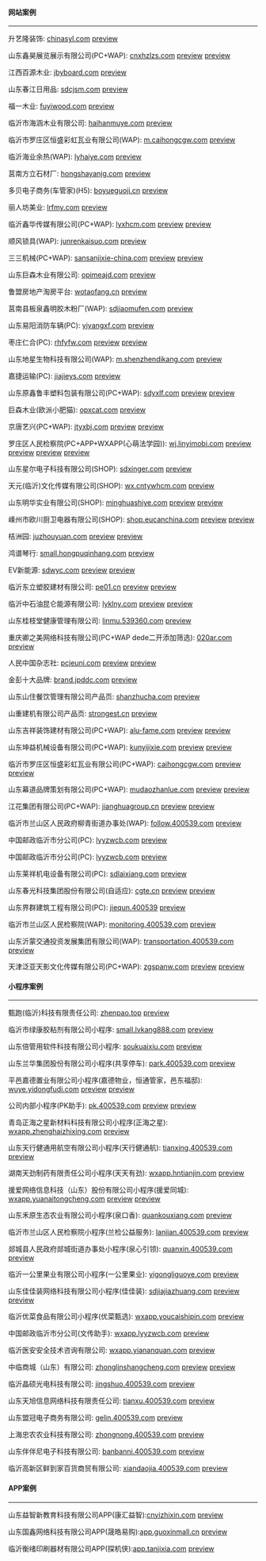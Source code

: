 #### 网站案例
******
升艺隆装饰: [chinasyl.com](http://chinasyl.com) 
[preview](https://github.com/alonesky0315/cases/blob/master/images/web/chinasyl.com.jpg)

山东鑫昊展览展示有限公司(PC+WAP): [cnxhzlzs.com](http://cnxhzlzs.com) 
[preview](https://github.com/alonesky0315/cases/blob/master/images/web/cnxhzlzs.com.jpg) 
[preview](https://github.com/alonesky0315/cases/blob/master/images/wap/cnxhzlzs.com.jpg)

江西百源木业: [jbyboard.com](http://jbyboard.com)
[preview](https://github.com/alonesky0315/cases/blob/master/images/web/jbyboard.com.jpg)

山东春江日用品: [sdcjsm.com](http://sdcjsm.com)
[preview](https://github.com/alonesky0315/cases/blob/master/images/web/sdcjsm.com.jpg)

福一木业: [fuyiwood.com](http://fuyiwood.com) 
[preview](https://github.com/alonesky0315/cases/blob/master/images/web/fuyiwood.com.jpg)

临沂市海涵木业有限公司: [haihanmuye.com](http://haihanmuye.com) 
[preview](https://github.com/alonesky0315/cases/blob/master/images/web/haihanmuye.com.jpg)

临沂市罗庄区恒盛彩虹瓦业有限公司(WAP): [m.caihongcgw.com](http://m.caihongcgw.com) 
[preview](https://github.com/alonesky0315/cases/blob/master/images/wap/m.caihongcgw.com.jpg)

临沂海业余热(WAP): [lyhaiye.com](http://lyhaiye.com/wap) 
[preview](https://github.com/alonesky0315/cases/blob/master/images/wap/lyhaiye.com.jpg)

莒南方立石材厂: [hongshayanjg.com](http://hongshayanjg.com) 
[preview](https://github.com/alonesky0315/cases/blob/master/images/web/hongshayanjg.com.jpg)

多贝电子商务(车管家)(H5): [boyueguoji.cn](http://boyueguoji.cn) 
[preview](https://github.com/alonesky0315/cases/blob/master/images/wap/boyueguoji.cn.jpg)

丽人坊美业: [lrfmy.com](http://lrfmy.com/wap) 
[preview](https://github.com/alonesky0315/cases/blob/master/images/wap/lrfmy.com.jpg)

临沂鑫华传媒有限公司(PC+WAP): [lyxhcm.com](http://lyxhcm.com) 
[preview](https://github.com/alonesky0315/cases/blob/master/images/web/lyxhcm.com.jpg) 
[preview](https://github.com/alonesky0315/cases/blob/master/images/wap/lyxhcm.com.jpg)

顺风锁具(WAP): [junrenkaisuo.com](http://junrenkaisuo.com/wap) 
[preview](https://github.com/alonesky0315/cases/blob/master/images/wap/junrenkaisuo.com.jpg)

三三机械(PC+WAP): [sansanjixie-china.com](http://sansanjixie-china.com) 
[preview](https://github.com/alonesky0315/cases/blob/master/images/web/sansanjixie-china.com.jpg) 
[preview](https://github.com/alonesky0315/cases/blob/master/images/wap/sansanjixie-china.com.jpg)

山东巨森木业有限公司: [opimeajd.com](http://opimeajd.com) 
[preview](https://github.com/alonesky0315/cases/blob/master/images/web/opimeajd.com.jpg)

鲁盟房地产淘房平台: [wotaofang.cn](http://wotaofang.cn) 
[preview](https://github.com/alonesky0315/cases/blob/master/images/web/wotaofang.cn.jpg)

莒南县板泉鑫明胶木粉厂(WAP): [sdjiaomufen.com](http://sdjiaomufen.com/index.php?g=Wap) 
[preview](https://github.com/alonesky0315/cases/blob/master/images/wap/sdjiaomufen.com.jpg)

山东易阳消防车辆(PC): [yiyangxf.com](http://yiyangxf.com) 
[preview](https://github.com/alonesky0315/cases/blob/master/images/web/yiyangxf.com.jpg)

枣庄仁合(PC): [rhfyfw.com](http://rhfyfw.com) 
[preview](https://github.com/alonesky0315/cases/blob/master/images/web/rhfyfw.com.jpg) 
[preview](https://github.com/alonesky0315/cases/blob/master/images/web/px.rhfyfw.com.jpg)

山东地星生物科技有限公司(WAP): [m.shenzhendikang.com](http://m.shenzhendikang.com) 
[preview](https://github.com/alonesky0315/cases/blob/master/images/wap/m.shenzhendikang.com.jpg)

嘉捷运输(PC): [jiajieys.com](http://jiajieys.com) 
[preview](https://github.com/alonesky0315/cases/blob/master/images/web/jiajieys.com.jpg)

山东原鑫鲁丰塑料包装有限公司(PC+WAP): [sdyxlf.com](http://sdyxlf.com) 
[preview](https://github.com/alonesky0315/cases/blob/master/images/web/sdyxlf.com.jpg) 
[preview](https://github.com/alonesky0315/cases/blob/master/images/wap/sdyxlf.com.jpg)

巨森木业(欧派小肥猫): [opxcat.com](http://opxcat.com) 
[preview](https://github.com/alonesky0315/cases/blob/master/images/web/opxcat.com.jpg)

京唐艺兴(PC+WAP): [jtyxbj.com](http://jtyxbj.com) 
[preview](https://github.com/alonesky0315/cases/blob/master/images/web/jtyxbj.com.jpg) 
[preview](https://github.com/alonesky0315/cases/blob/master/images/wap/jtyxbj.com.jpg)

罗庄区人民检察院(PC+APP+WXAPP(心萌法学园)): [wj.linyimobi.com](http://wj.linyimobi.com) 
[preview](https://github.com/alonesky0315/cases/blob/master/images/web/wj.linyimobi.com.jpg)
[preview](https://github.com/alonesky0315/cases/blob/master/images/app/wj.linyimobi.com_1.jpg)
[preview](https://github.com/alonesky0315/cases/blob/master/images/wxapp/wj.linyimobi.com_2.jpg)
[preview](https://github.com/alonesky0315/cases/blob/master/images/app/wj.linyimobi.com_2.jpg)

山东星尔电子科技有限公司(SHOP): [sdxinger.com](http://sdxinger.com)
[preview](https://github.com/alonesky0315/cases/blob/master/images/web/sdxinger.com.jpg)

天元(临沂)文化传媒有限公司(SHOP): [wx.cntywhcm.com](http://wx.cntywhcm.com)
[preview](https://github.com/alonesky0315/cases/blob/master/images/wap/wx.cntywhcm.com.jpg)

山东明华实业有限公司(SHOP): [minghuashiye.com](http://minghuashiye.com)
[preview](https://github.com/alonesky0315/cases/blob/master/images/web/minghuashiye.com.jpg)
[preview](https://github.com/alonesky0315/cases/blob/master/images/wap/minghuashiye.com.jpg)

嵊州市欧川厨卫电器有限公司(SHOP): [shop.eucanchina.com](http://shop.eucanchina.com)
[preview](https://github.com/alonesky0315/cases/blob/master/images/web/shop.eucanchina.com.jpg)
[preview](https://github.com/alonesky0315/cases/blob/master/images/wap/shop.eucanchina.com.jpg)

桔洲园: [juzhouyuan.com](http://juzhouyuan.com)
[preview](https://github.com/alonesky0315/cases/blob/master/images/web/juzhouyuan.com.jpg)
[preview](https://github.com/alonesky0315/cases/blob/master/images/wap/juzhouyuan.com.jpg)

鸿谱琴行: [small.hongpuqinhang.com](http://small.hongpuqinhang.com)
[preview](https://github.com/alonesky0315/cases/blob/master/images/wap/small.hongpuqinhang.com.jpg)

EV新能源: [sdwyc.com](http://sdwyc.com)
[preview](https://github.com/alonesky0315/cases/blob/master/images/web/sdwyc.com.jpg)
[preview](https://github.com/alonesky0315/cases/blob/master/images/wap/sdwyc.com.jpg)

临沂东立塑胶建材有限公司: [pe01.cn](http://pe01.cn)
[preview](https://github.com/alonesky0315/cases/blob/master/images/web/pe01.cn.jpg)
[preview](https://github.com/alonesky0315/cases/blob/master/images/wap/pe01.cn.jpg)

临沂中石油昆仑能源有限公司: [lyklny.com](http://lyklny.com)
[preview](https://github.com/alonesky0315/cases/blob/master/images/web/lyklny.com.jpg)
[preview](https://github.com/alonesky0315/cases/blob/master/images/wap/lyklny.com.jpg)

山东桂枝堂健康管理有限公司: [linmu.539360.com](http://linmu.539360.com)
[preview](https://github.com/alonesky0315/cases/blob/master/images/wap/linmu.539360.com.jpg)

重庆卿之美网络科技有限公司(PC+WAP dede二开添加筛选): [020ar.com](http://020ar.com)
[preview](https://github.com/alonesky0315/cases/blob/master/images/web/020ar.com.jpg)

人民中国杂志社: [pcjeuni.com](http://pcjeuni.com)
[preview](https://github.com/alonesky0315/cases/blob/master/images/web/pcjeuni.com.jpg)
[preview](https://github.com/alonesky0315/cases/blob/master/images/wap/pcjeuni.com.jpg)
 
金彭十大品牌: [brand.jpddc.com](http://brand.jpddc.com)
[preview](https://github.com/alonesky0315/cases/blob/master/images/web/brand.jpddc.com.jpg)

山东山住餐饮管理有限公司产品页: [shanzhucha.com](http://shanzhucha.com)
[preview](https://github.com/alonesky0315/cases/blob/master/images/web/shanzhucha.com_product.jpg)

山重建机有限公司产品页: [strongest.cn](http://strongest.cn)
[preview](https://github.com/alonesky0315/cases/blob/master/images/web/strongest.cn_product.jpg)

山东吉祥装饰建材有限公司(PC+WAP): [alu-fame.com](http://alu-fame.com)
[preview](https://github.com/alonesky0315/cases/blob/master/images/web/alu-fame.com.jpg)
[preview](https://github.com/alonesky0315/cases/blob/master/images/wap/alu-fame.com.jpg)

山东坤益机械设备有限公司(PC+WAP): [kunyijixie.com](http://kunyijixie.com)
[preview](https://github.com/alonesky0315/cases/blob/master/images/web/kunyijixie.com.jpg)
[preview](https://github.com/alonesky0315/cases/blob/master/images/wap/kunyijixie.com.jpg)

临沂市罗庄区恒盛彩虹瓦业有限公司(PC+WAP): [caihongcgw.com](http://caihongcgw.com) 
[preview](https://github.com/alonesky0315/cases/blob/master/images/web/caihongcgw.com.jpg)
[preview](https://github.com/alonesky0315/cases/blob/master/images/wap/caihongcgw.com.jpg)

山东幕道品牌策划有限公司(PC+WAP): [mudaozhanlue.com](http://mudaozhanlue.com) 
[preview](https://github.com/alonesky0315/cases/blob/master/images/web/mudaozhanlue.com.jpg)
[preview](https://github.com/alonesky0315/cases/blob/master/images/wap/mudaozhanlue.com.jpg)

江花集团有限公司(PC+WAP): [jianghuagroup.cn](http://jianghuagroup.cn) 
[preview](https://github.com/alonesky0315/cases/blob/master/images/web/jianghuagroup.cn.jpg)
[preview](https://github.com/alonesky0315/cases/blob/master/images/wap/jianghuagroup.cn.jpg)

临沂市兰山区人民政府柳青街道办事处(WAP): [follow.400539.com](https://follow.400539.com) 
[preview](https://github.com/alonesky0315/cases/blob/master/images/wap/follow.400539.com.jpg)

中国邮政临沂市分公司(PC): [lyyzwcb.com](https://lyyzwcb.com) 
[preview](https://github.com/alonesky0315/cases/blob/master/images/web/lyyzwcb.com.jpg)

中国邮政临沂市分公司(PC): [lyyzwcb.com](https://lyyzwcb.com) 
[preview](https://github.com/alonesky0315/cases/blob/master/images/web/lyyzwcb.com.jpg)

山东莱祥机电设备有限公司(PC): [sdlaixiang.com](https://sdlaixiang.com) 
[preview](https://github.com/alonesky0315/cases/blob/master/images/web/sdlaixiang.com.jpg)

山东春光科技集团股份有限公司(自适应): [cgte.cn](https://cgte.cn) 
[preview](https://github.com/alonesky0315/cases/blob/master/images/web/cgte.cn.jpg)
[preview](https://github.com/alonesky0315/cases/blob/master/images/web/cgte.cn.jpg)

山东界群建筑工程有限公司(PC): [jiequn.400539](https://jiequn.400539)
[preview](https://github.com/alonesky0315/cases/blob/master/images/web/jiequn.400539.jpg)

临沂市兰山区人民检察院(WAP): [monitoring.400539.com](https://monitoring.400539.com)
[preview](https://github.com/alonesky0315/cases/blob/master/images/web/monitoring.400539.com.jpg)

山东沂蒙交通投资发展集团有限公司(WAP): [transportation.400539.com](https://transportation.400539.com)
[preview](https://github.com/alonesky0315/cases/blob/master/images/wap/transportation.400539.com.jpg)

天津泛亚天影文化传媒有限公司(PC+WAP): [zgspanw.com](https://zgspanw.com)
[preview](https://github.com/alonesky0315/cases/blob/master/images/web/zgspanw.com.jpg)
[preview](https://github.com/alonesky0315/cases/blob/master/images/wap/zgspanw.com.jpg)


#### 小程序案例
******
甄跑(临沂)科技有限责任公司: [zhenpao.top](https://zhenpao.top)
[preview](https://github.com/alonesky0315/cases/blob/master/images/wxapp/zhenpao.top.jpg)

临沂市绿康胶粘剂有限公司小程序: [small.lvkang888.com](https://small.lvkang888.com)
[preview](https://github.com/alonesky0315/cases/blob/master/images/wxapp/small.lvkang888.com.jpg)

山东倍管用软件科技有限公司小程序: [soukuaixiu.com](https://soukuaixiu.com)
[preview](https://github.com/alonesky0315/cases/blob/master/images/wxapp/soukuaixiu.com.jpg)

山东兰华集团股份有限公司小程序(共享停车): [park.400539.com](https://park.400539.com)
[preview](https://github.com/alonesky0315/cases/blob/master/images/wxapp/park.400539.com.jpg)

平邑嘉德置业有限公司小程序(嘉德物业，恒通管家，邑东福邸): [wuye.yidongfudi.com](https://wuye.sdhengtong.net)
[preview](https://github.com/alonesky0315/cases/blob/master/images/wxapp/wuye.yidongfudi.com.jpg)
[preview](https://github.com/alonesky0315/cases/blob/master/images/wxapp/laundry.yidongfudi.com.jpg)

公司内部小程序(PK助手): [pk.400539.com](https://pk.400539.com)
[preview](https://github.com/alonesky0315/cases/blob/master/images/wxapp/pk.400539.com_1.jpg)
[preview](https://github.com/alonesky0315/cases/blob/master/images/wxapp/pk.400539.com_2.jpg)

青岛正海之星新材料科技有限公司小程序(正海之星): [wxapp.zhenghaizhixing.com](https://wxapp.zhenghaizhixing.com)
[preview](https://github.com/alonesky0315/cases/blob/master/images/wxapp/wxapp.zhenghaizhixing.com.jpg)

山东天行健通用航空有限公司小程序(天行健通航): [tianxing.400539.com](https://tianxing.400539.com)
[preview](https://github.com/alonesky0315/cases/blob/master/images/wxapp/tianxing.400539.com.jpg)

湖南天劲制药有限责任公司小程序(天天有劲): [wxapp.hntianjin.com](https://wxapp.hntianjin.com)
[preview](https://github.com/alonesky0315/cases/blob/master/images/wxapp/wxapp.hntianjin.com.jpg)

援爱网络信息科技（山东）股份有限公司小程序(援爱同城): [wxapp.yuanaitongcheng.com](https://wxapp.yuanaitongcheng.com)
[preview](https://github.com/alonesky0315/cases/blob/master/images/wxapp/wxapp.yuanaitongcheng.com_1.jpg)
[preview](https://github.com/alonesky0315/cases/blob/master/images/wxapp/wxapp.yuanaitongcheng.com_2.jpg)

山东禾原生态农业有限公司小程序(泉口香): [quankouxiang.com](https://quankouxiang.com)
[preview](https://github.com/alonesky0315/cases/blob/master/images/wxapp/quankouxiang.com.jpg)

临沂市兰山区人民检察院小程序(兰检公益服务): [lanjian.400539.com](https://lanjian.400539.com)
[preview](https://github.com/alonesky0315/cases/blob/master/images/wxapp/lanjian.400539.com.jpg)

郯城县人民政府郯城街道办事处小程序(泉心引领): [quanxin.400539.com](https://quanxin.400539.com)
[preview](https://github.com/alonesky0315/cases/blob/master/images/wxapp/quanxin.400539.com.jpg)

临沂一公里果业有限公司小程序(一公里果业): [yigongliguoye.com](https://yigongliguoye.com)
[preview](https://github.com/alonesky0315/cases/blob/master/images/wxapp/yigongliguoye.com.jpg)

山东佳佳装网络科技有限公司小程序(佳佳装): [sdjiajiazhuang.com](https://sdjiajiazhuang.com)
[preview](https://github.com/alonesky0315/cases/blob/master/images/wxapp/sdjiajiazhuang.com_user.jpg)
[preview](https://github.com/alonesky0315/cases/blob/master/images/wxapp/sdjiajiazhuang.com_company.jpg)

临沂优菜食品有限公司小程序(优菜甄选): [wxapp.youcaishipin.com](https://wxapp.youcaishipin.com)
[preview](https://github.com/alonesky0315/cases/blob/master/images/wxapp/wxapp.youcaishipin.com.jpg)

中国邮政临沂市分公司(文传助手): [wxapp.lyyzwcb.com](https://wxapp.lyyzwcb.com) 
[preview](https://github.com/alonesky0315/cases/blob/master/images/wxapp/wxapp.lyyzwcb.com.jpg)

临沂医安安全技术咨询有限公司: [wxapp.yiananquan.com](https://wxapp.yiananquan.com) 
[preview](https://github.com/alonesky0315/cases/blob/master/images/wxapp/wxapp.yiananquan.com.jpg)

中临商城（山东）有限公司: [zhonglinshangcheng.com](https://zhonglinshangcheng.com) 
[preview](https://github.com/alonesky0315/cases/blob/master/images/wxapp/wxapp.zhonglinshangcheng.com_user.jpg)
[preview](https://github.com/alonesky0315/cases/blob/master/images/wxapp/wxapp.zhonglinshangcheng.com_shop.jpg)

临沂晶硕光电科技有限公司: [jingshuo.400539.com](https://jingshuo.400539.com) 
[preview](https://github.com/alonesky0315/cases/blob/master/images/wxapp/jingshuo.400539.com.jpg)

山东天旭信息网络科技有限责任公司: [tianxu.400539.com](https://tianxu.400539.com) 
[preview](https://github.com/alonesky0315/cases/blob/master/images/wxapp/tianxu.400539.com.jpg)

山东盟冠电子商务有限公司: [gelin.400539.com](https://gelin.400539.com) 
[preview](https://github.com/alonesky0315/cases/blob/master/images/wxapp/gelin.400539.com.jpg)

上海忠农农业科技有限公司: [zhongnong.400539.com](https://zhongnong.400539.com) 
[preview](https://github.com/alonesky0315/cases/blob/master/images/wxapp/zhongnong.400539.com.jpg)

山东伴伴尼电子科技有限公司: [banbanni.400539.com](https://banbanni.400539.com) 
[preview](https://github.com/alonesky0315/cases/blob/master/images/wxapp/banbanni.400539.com.jpg)

临沂高新区鲜到家百货商贸有限公司: [xiandaojia.400539.com](https://xiandaojia.400539.com) 
[preview](https://github.com/alonesky0315/cases/blob/master/images/wxapp/xiandaojia.400539.com.jpg)


#### APP案例
******
山东益智新教育科技有限公司APP(康汇益智):[cnyizhixin.com](https://cnyizhixin.com)
[preview](https://github.com/alonesky0315/cases/blob/master/images/app/cnyizhixin.com.jpg)

山东国鑫网络科技有限公司APP(晟皓易购):[app.guoxinmall.cn](https://app.guoxinmall.cn)
[preview](https://github.com/alonesky0315/cases/blob/master/images/app/app.guoxinmall.cn.jpg)

临沂衡绪印刷器材有限公司APP(探机侠):[app.tanjixia.com](https://app.tanjixia.com)
[preview](https://github.com/alonesky0315/cases/blob/master/images/app/app.tanjixia.com.jpg)




